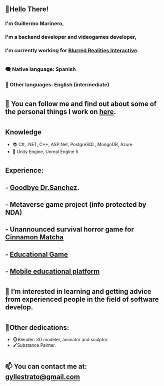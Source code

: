 ## 👋Hello There!
### I'm Guillermo Marinero,
### I'm a backend developer and videogames developer,
### I'm currently working for [Blurred Realities Interactive](https://blurred-realities.com/).
#
### 🗨 Native language: Spanish
### 💬 Other languages: English (intermediate)
#
## 🔭 You can follow me and find out about some of the personal things I work on [here](www.linkedin.com/in/guillermomarinero/).
#
## Knowledge
- 📚 C#, .NET, C++, ASP.Net, PostgreSQL, MongoDB, Azure
- 📖 Unity Engine, Unreal Engine 5
#
## Experience:
##   - [Goodbye Dr.Sanchez](https://store.steampowered.com/app/1456000/Goodbye_Dr_Sanchez/).
##   - Metaverse game project (info protected by NDA)
##   - Unannounced survival horror game for [Cinnamon Matcha](https://store.steampowered.com/curator/42985600)
##   - [Educational Game](https://nianduti.itch.io/mawe)
##   - [Mobile educational platform](https://webdit.es/blog/noticias-2/gamificacion-para-educacion-y-empresas-2023-2)
#
## 🤔 I’m interested in learning and getting advice from experienced people in the field of software develop.
#
## 💪Other dedications:
  - 🐵Blender: 3D modeler, animator and sculptor.
  - 🖌Substance Painter.
 #
## 📫 You can contact me at: gyllestrato@gmail.com
